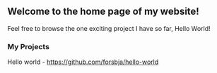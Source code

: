## Welcome to the home page of my website!

Feel free to browse the one exciting project I have so far, Hello World!
### My Projects
Hello world - https://github.com/forsbja/hello-world

